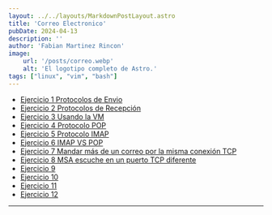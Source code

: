 ```yaml
---
layout: ../../layouts/MarkdownPostLayout.astro
title: 'Correo Electronico'
pubDate: 2024-04-13
description: ''
author: 'Fabian Martinez Rincon'
image:
    url: '/posts/correo.webp'
    alt: 'El logotipo completo de Astro.'
tags: ["linux", "vim", "bash"]
---
```


- [Ejercicio 1 Protocolos de Envio]()
- [Ejercicio 2 Protocolos de Recepción]()
- [Ejercicio 3 Usando la VM]()
- [Ejercicio 4 Protocolo POP]()
- [Ejercicio 5 Protocolo IMAP]()
- [Ejercicio 6 IMAP VS POP]()
- [Ejercicio 7 Mandar más de un correo por la misma conexión TCP]()
- [Ejercicio 8 MSA escuche en un puerto TCP diferente]()
- [Ejercicio 9]()
- [Ejercicio 10]()
- [Ejercicio 11]()
- [Ejercicio 12]()

---

